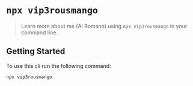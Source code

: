 # `npx vip3rousmango`

> Learn more about me (Al Romano) using `npx vip3rousmango` in your command line..

## Getting Started

To use this cli run the following command:

```sh
npx vip3rousmango
```
